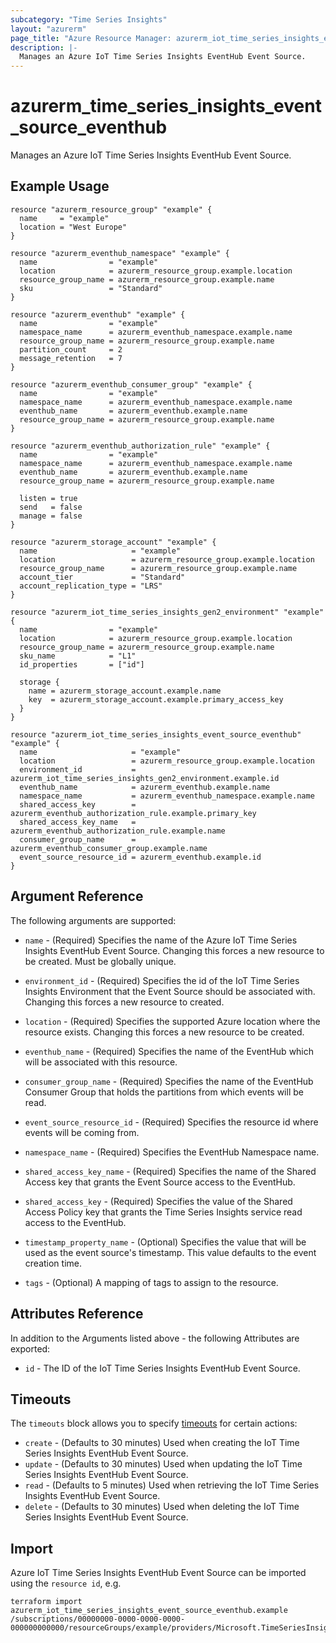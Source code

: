 ```yaml
---
subcategory: "Time Series Insights"
layout: "azurerm"
page_title: "Azure Resource Manager: azurerm_iot_time_series_insights_event_source_eventhub"
description: |-
  Manages an Azure IoT Time Series Insights EventHub Event Source.
---
```


# azurerm_time_series_insights_event_source_eventhub

Manages an Azure IoT Time Series Insights EventHub Event Source.

## Example Usage

```hcl
resource "azurerm_resource_group" "example" {
  name     = "example"
  location = "West Europe"
}

resource "azurerm_eventhub_namespace" "example" {
  name                = "example"
  location            = azurerm_resource_group.example.location
  resource_group_name = azurerm_resource_group.example.name
  sku                 = "Standard"
}

resource "azurerm_eventhub" "example" {
  name                = "example"
  namespace_name      = azurerm_eventhub_namespace.example.name
  resource_group_name = azurerm_resource_group.example.name
  partition_count     = 2
  message_retention   = 7
}

resource "azurerm_eventhub_consumer_group" "example" {
  name                = "example"
  namespace_name      = azurerm_eventhub_namespace.example.name
  eventhub_name       = azurerm_eventhub.example.name
  resource_group_name = azurerm_resource_group.example.name
}

resource "azurerm_eventhub_authorization_rule" "example" {
  name                = "example"
  namespace_name      = azurerm_eventhub_namespace.example.name
  eventhub_name       = azurerm_eventhub.example.name
  resource_group_name = azurerm_resource_group.example.name

  listen = true
  send   = false
  manage = false
}

resource "azurerm_storage_account" "example" {
  name                     = "example"
  location                 = azurerm_resource_group.example.location
  resource_group_name      = azurerm_resource_group.example.name
  account_tier             = "Standard"
  account_replication_type = "LRS"
}

resource "azurerm_iot_time_series_insights_gen2_environment" "example" {
  name                = "example"
  location            = azurerm_resource_group.example.location
  resource_group_name = azurerm_resource_group.example.name
  sku_name            = "L1"
  id_properties       = ["id"]

  storage {
    name = azurerm_storage_account.example.name
    key  = azurerm_storage_account.example.primary_access_key
  }
}

resource "azurerm_iot_time_series_insights_event_source_eventhub" "example" {
  name                     = "example"
  location                 = azurerm_resource_group.example.location
  environment_id           = azurerm_iot_time_series_insights_gen2_environment.example.id
  eventhub_name            = azurerm_eventhub.example.name
  namespace_name           = azurerm_eventhub_namespace.example.name
  shared_access_key        = azurerm_eventhub_authorization_rule.example.primary_key
  shared_access_key_name   = azurerm_eventhub_authorization_rule.example.name
  consumer_group_name      = azurerm_eventhub_consumer_group.example.name
  event_source_resource_id = azurerm_eventhub.example.id
}

```

## Argument Reference

The following arguments are supported:

* `name` - (Required) Specifies the name of the Azure IoT Time Series Insights EventHub Event Source. Changing this forces a new resource to be created. Must be globally unique.

* `environment_id` - (Required) Specifies the id of the IoT Time Series Insights Environment that the Event Source should be associated with. Changing this forces a new resource to created.

* `location` - (Required) Specifies the supported Azure location where the resource exists. Changing this forces a new resource to be created.

* `eventhub_name` - (Required) Specifies the name of the EventHub which will be associated with this resource.

* `consumer_group_name` - (Required) Specifies the name of the EventHub Consumer Group that holds the partitions from which events will be read.

* `event_source_resource_id` - (Required) Specifies the resource id where events will be coming from.

* `namespace_name` - (Required) Specifies the EventHub Namespace name.

* `shared_access_key_name` - (Required) Specifies the name of the Shared Access key that grants the Event Source access to the EventHub.

* `shared_access_key` - (Required) Specifies the value of the Shared Access Policy key that grants the Time Series Insights service read access to the EventHub.

* `timestamp_property_name` - (Optional) Specifies the value that will be used as the event source's timestamp. This value defaults to the event creation time.

* `tags` - (Optional) A mapping of tags to assign to the resource.

## Attributes Reference

In addition to the Arguments listed above - the following Attributes are exported:

* `id` - The ID of the IoT Time Series Insights EventHub Event Source.

## Timeouts

The `timeouts` block allows you to specify [timeouts](https://www.terraform.io/language/resources/syntax#operation-timeouts) for certain actions:

* `create` - (Defaults to 30 minutes) Used when creating the IoT Time Series Insights EventHub Event Source.
* `update` - (Defaults to 30 minutes) Used when updating the IoT Time Series Insights EventHub Event Source.
* `read` - (Defaults to 5 minutes) Used when retrieving the IoT Time Series Insights EventHub Event Source.
* `delete` - (Defaults to 30 minutes) Used when deleting the IoT Time Series Insights EventHub Event Source.

## Import

Azure IoT Time Series Insights EventHub Event Source can be imported using the `resource id`, e.g.

```shell
terraform import azurerm_iot_time_series_insights_event_source_eventhub.example /subscriptions/00000000-0000-0000-0000-000000000000/resourceGroups/example/providers/Microsoft.TimeSeriesInsights/environments/environment1/eventSources/example
```
